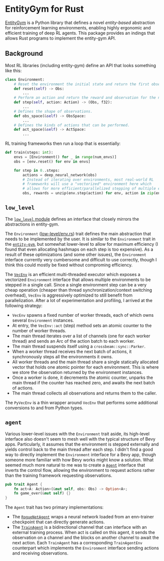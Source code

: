 # EntityGym for Rust

[EntityGym](https://github.com/entity-neural-network/entity-gym) is a Python library that defines a novel _entity-based_ abstraction for reinforcement learning environments, enabling highly ergonomic and efficient training of deep RL agents.
This package provides an indings that allows Rust programs to implement the entity-gym API.

## Background

Most RL libraries (including entity-gym) define an API that looks something like this:

```python
class Environment:
    # Reset the environment the initial state and return the first observation.
    def reset(self) -> Obs:
        ...
    # Perform an action and return the reward and observation for the next step.
    def step(self, action: Action) -> (Obs, f32):
        ...
    # Defines the shape of observations.
    def obs_space(&self) -> ObsSpace:
        ...
    # Defines the kinds of actions that can be performed.
    def act_space(&self) -> ActSpace:
        ...
```

RL training frameworks then run a loop that is essentially:

```python
def train(steps: int):
    envs = [Environment() for _ in range(num_envs)]
    obs = [env.reset() for env in envs]

    for step in 0..steps:
        actions = deep_neural_network(obs)
        # Instead of iterating over environments, most real-world RL
        # frameworks will use a "vectorized" environment here which
        # allows for more efficient/parallelized stepping of multiple environments.
        obs, rewards = unzip(env.step(action) for env, action in zip(envs, actions))
```

## `low_level`

The [`low_level` module](src/low_level/) defines an interface that closely mirrors the abstractions in entity-gym.

The `Environment` ([low-level/env.rs](src/low_level/env.rs)) trait defines the main abstraction that needs to be implemented by the user.
It is similar to the `Environment` trait in the [`entity-gym`](), but somewhat lower-level to allow for maximum efficiency (I found that even allocating hashmaps on each step is too expensive).
As a result of these optimizations (and some other issues), the `Environment` interface currently very cumbersome and difficult to use correctly, though I think this could mostly be fixed without comproming efficiency.

The [`VecEnv`](src/low_level/vec_env.rs) is an efficient multi-threaded executor which exposes a vectorized `Environment` interface that allows multiple environments to be stepped in a single call.
Since a single environment step can be a very cheap operation (cheaper than thread synchronization/context switching overhead), `VecEnv` is aggressively optimized to still benefit from parallelization.
After a lot of experimentation and profiling, I arrived at the following strategy:
- `VecEnv` spawns a fixed number of worker threads, each of which owns several `Environment` instances.
- At entry, the `VecEnv::act` (step) method sets an atomic counter to the number of worker threads.
- The main thread iterates over a list of channels (one for each worker thread) and sends an Arc of the action batch to each worker.
- The main thread suspends itself using a `crossbeam::sync::Parker`.
- When a worker thread receives the next batch of actions, it synchronously steps all the environments it owns.
- All worker threads and the main thread share a single statically allocated vector that holds one atomic pointer for each environment. This is where we store the observation returned by the environment instances.
- Once a worker is done, it decrements the atomic counter, unparks the main thread if the counter has reached zero, and awaits the next batch of actions.
- The main thread collects all observations and returns them to the caller.

The `PyVecEnv` is a thin wrapper around `VecEnv` that performs some additional conversions to and from Python types.

## `agent`

Various lower-level issues with the `Environment` trait aside, its high-level interface also doesn't seem to mesh well with the typical structure of Bevy apps.
Particularly, it assumes that the environment is stepped externally and yields control back to the main thread after each step.
I didn't find a good way to directly implement the `Environment` interface for a Bevy app, though someone more familiar with how Bevy works might know a solution.
What seemed much more natural to me was to create a [`Agent`](src/agent/agent.rs) interface that inverts the control flow, allowing the environment to request actions rather than the training framework requesting observations.

```rust
pub trait Agent {
    fn act<A: Action>(&mut self, obs: Obs) -> Option<A>;
    fn game_over(&mut self) {}
}
```

The `Agent` trait has two primary implementations:
- The [`RogueNetAgent`](src/agent/rogue_net_agent.rs) wraps a neural network loaded from an enn-trainer checkpoint that can directly generate actions.
- The [`TrainAgent`](src/agent/env.rs) is a bidirectional channel that can interface with an external training process. When act is called on this agent, it sends the observation on a channel and the blocks on another channel to await the next action. Each `TrainAgent` has a corresponding `TrainAgentEnv` counterpart which implements the `Environment` interface sending actions and receiving observations.